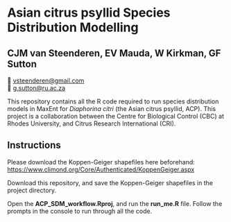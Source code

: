 # Asian citrus psyllid Species Distribution Modelling 
## CJM van Steenderen, EV Mauda, W Kirkman, GF Sutton

:e-mail: vsteenderen@gmail.com    
:e-mail: g.sutton@ru.ac.za

This repository contains all the R code required to run species distribution models in MaxEnt for *Diaphorina citri* (the Asian citrus psyllid, ACP). This project is a collaboration between the Centre for Biological Control (CBC) at Rhodes University, and Citrus Research International (CRI).

## Instructions

Please download the Koppen-Geiger shapefiles here beforehand: https://www.climond.org/Core/Authenticated/KoppenGeiger.aspx 

Download this repository, and save the Koppen-Geiger shapefiles in the project directory. 

Open the **ACP_SDM_workflow.Rproj**, and run the **run_me.R** file. Follow the prompts in the console to run through all the code.

